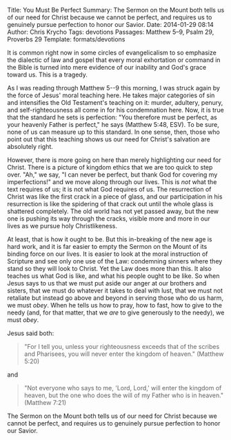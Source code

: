 Title: You Must Be Perfect
Summary: The Sermon on the Mount both tells us of our need for Christ because we cannot be perfect, and requires us to genuinely pursue perfection to honor our Savior.
Date: 2014-01-29 08:14
Author: Chris Krycho
Tags: devotions
Passages: Matthew 5–9, Psalm 29, Proverbs 29
Template: formats/devotions

It is common right now in some circles of evangelicalism to so emphasize the dialectic of law and gospel that every moral exhortation or command in the Bible is turned into mere evidence of our inability and God's grace toward us. This is a tragedy.

As I was reading through Matthew 5--9 this morning, I was struck again by the force of Jesus' moral teaching here. He takes major categories of sin and intensifies the Old Testament's teaching on it: murder, adultery, penury, and self-righteousness all come in for his condemnation here. Now, it is true that the standard he sets is perfection: "You therefore must be perfect, as your heavenly Father is perfect," he says (Matthew 5:48, ESV). To be sure, none of us can measure up to this standard. In one sense, then, those who point out that this teaching shows us our need for Christ's salvation are absolutely right.

However, there is more going on here than merely highlighting our need for Christ. There is a picture of kingdom ethics that we are too quick to step over. "Ah," we say, "I can never be perfect, but thank God for covering my imperfections!" and we move along through our lives. This is *not* what the text requires of us; it is not what God requires of us. The resurrection of Christ was like the first crack in a piece of glass, and our participation in his resurrection is like the spidering of that crack out until the whole glass is shattered completely. The old world has not yet passed away, but the new one is pushing its way through the cracks, visible more and more in our lives as we pursue holy Christlikeness.

At least, that is how it ought to be. But this in-breaking of the new age is hard work, and it is far easier to empty the Sermon on the Mount of its binding force on our lives. It is easier to look at the moral instruction of Scripture and see only one use of the Law: condemning sinners where they stand so they will look to Christ. Yet the Law does more than this. It also teaches us what God is like, and what his people ought to be like. So when Jesus says to us that we must put aside our anger at our brothers and sisters, that we must do whatever it takes to deal with lust, that we must not retaliate but instead go above and beyond in serving those who do us harm, we must *obey*. When he tells us how to pray, how to fast, how to give to the needy (and, for that matter, that we *are* to give generously to the needy), we must *obey*.

Jesus said both:

> "For I tell you, unless your righteousness exceeds that of the scribes and Pharisees, you will never enter the kingdom of heaven." (Matthew 5:20)

and

> "Not everyone who says to me, 'Lord, Lord,' will enter the kingdom of heaven, but the one who does the will of my Father who is in heaven." (Matthew 7:21)

The Sermon on the Mount both tells us of our need for Christ because we cannot be perfect, and requires us to genuinely pursue perfection to honor our Savior.